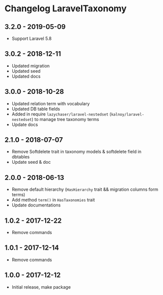 # Changelog LaravelTaxonomy

## 3.2.0 - 2019-05-09

- Support Laravel 5.8

## 3.0.2 - 2018-12-11

- Updated migration
- Updated seed
- Updated docs 

## 3.0.0 - 2018-10-28

- Updated relation term with vocabulary
- Updated DB table fields
- Added in require `lazychaser/laravel-nestedset` (`kalnoy/laravel-nestedset`) to manage tree taxonomy terms 
- Update docs

## 2.1.0 - 2018-07-07

- Remove Softdelete trait in taxonomy models & softdelete field in dbtables
- Update seed & doc

## 2.0.0 - 2018-06-13

- Remove default hierarchy (`HasHierarchy` trait && migration columns form terms)
- Add method `term()` in `HasTaxonomies` trait
- Update documentations

## 1.0.2 - 2017-12-22

- Remove commands

## 1.0.1 - 2017-12-14

- Remove commands

## 1.0.0 - 2017-12-12

- Initial release, make package
